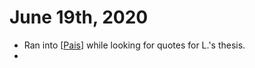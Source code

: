 # June 19th, 2020
- Ran into [[Pais]] while looking for quotes for L.'s thesis.
- 

[//begin]: # "Autogenerated link references for markdown compatibility"
[Pais]: ../pais "Pais"
[//end]: # "Autogenerated link references"